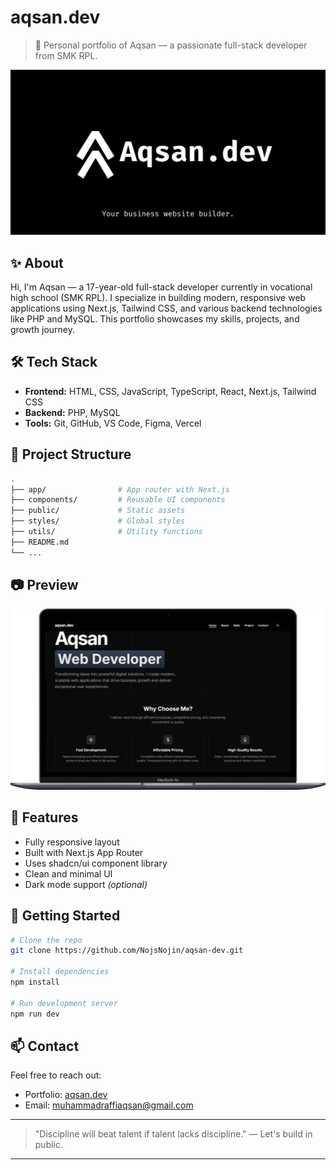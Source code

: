 # aqsan.dev

> 🚀 Personal portfolio of Aqsan — a passionate full-stack developer from SMK RPL.

![Banner](public/og-image.png) <!-- Optional: tambahin banner kalau mau -->

## ✨ About

Hi, I'm Aqsan — a 17-year-old full-stack developer currently in vocational high school (SMK RPL). I specialize in building modern, responsive web applications using Next.js, Tailwind CSS, and various backend technologies like PHP and MySQL. This portfolio showcases my skills, projects, and growth journey.

## 🛠️ Tech Stack

- **Frontend:** HTML, CSS, JavaScript, TypeScript, React, Next.js, Tailwind CSS
- **Backend:** PHP, MySQL
- **Tools:** Git, GitHub, VS Code, Figma, Vercel

## 📁 Project Structure

```bash
.
├── app/                # App router with Next.js
├── components/         # Reusable UI components
├── public/             # Static assets
├── styles/             # Global styles
├── utils/              # Utility functions
├── README.md
└── ...
```

## 📷 Preview

![aqsan.dev preview](public/images/web-previewpng.png) <!-- Bisa pakai vercel screenshot atau manual -->

## 📌 Features

- Fully responsive layout
- Built with Next.js App Router
- Uses shadcn/ui component library
- Clean and minimal UI
- Dark mode support _(optional)_

## 🚀 Getting Started

```bash
# Clone the repo
git clone https://github.com/NojsNojin/aqsan-dev.git

# Install dependencies
npm install

# Run development server
npm run dev
```

## 📫 Contact

Feel free to reach out:

- Portfolio: [aqsan.dev](https://aqsan.vercel.app/)
- Email: [muhammadraffiaqsan@gmail.com](mailto:your-email@mail.com)

---

> "Discipline will beat talent if talent lacks discipline." — Let's build in public.
---
